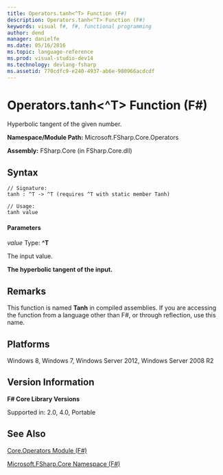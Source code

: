 ```yaml
---
title: Operators.tanh<^T> Function (F#)
description: Operators.tanh<^T> Function (F#)
keywords: visual f#, f#, functional programming
author: dend
manager: danielfe
ms.date: 05/16/2016
ms.topic: language-reference
ms.prod: visual-studio-dev14
ms.technology: devlang-fsharp
ms.assetid: 770cdfc9-e240-4937-ab6e-980966acdcdf 
---
```


# Operators.tanh<^T> Function (F#)

Hyperbolic tangent of the given number.

**Namespace/Module Path:** Microsoft.FSharp.Core.Operators

**Assembly:** FSharp.Core (in FSharp.Core.dll)


## Syntax

```
// Signature:
tanh : ^T -> ^T (requires ^T with static member Tanh)

// Usage:
tanh value
```

#### Parameters
*value*
Type: **^T**


The input value.



**The hyperbolic tangent of the input.**
## Remarks
This function is named **Tanh** in compiled assemblies. If you are accessing the function from a language other than F#, or through reflection, use this name.


## Platforms
Windows 8, Windows 7, Windows Server 2012, Windows Server 2008 R2


## Version Information
**F# Core Library Versions**

Supported in: 2.0, 4.0, Portable




## See Also
[Core.Operators Module &#40;F&#35;&#41;](Core.Operators-Module-%5BFSharp%5D.md)

[Microsoft.FSharp.Core Namespace &#40;F&#35;&#41;](Microsoft.FSharp.Core-Namespace-%5BFSharp%5D.md)

